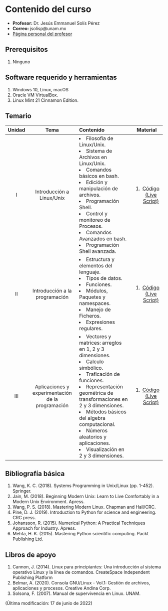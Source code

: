 # Contenido del curso

<ul>
  <li> <b> Profesor: </b> Dr. Jesús Emmanuel Solís Pérez </li>
  <li> <b> Correo: </b> jsolisp@unam.mx </li>
  <li> <a href="https://jesolisp.github.io"> Página personal del profesor </a> </li>
</ul>

## Prerequisitos
<ol>
 <li> Ninguno </li>
</ol>

## Software requerido y herramientas
<ol>
 <li> Windows 10, Linux, macOS </li>
 <li> Oracle VM VirtualBox. </li>
 <li> Linux Mint 21 Cinnamon Edition. </li>
</ol>

## Temario

| **Unidad** | **Tema** | **Contenido** | **Material** |
|:---:|:---:|:---|:---:|
| I | Introducción a Linux/Unix | <li> Filosofı́a de Linux/Unix. </li> <li> Sistema de Archivos en Linux/Unix. </li> <li> Comandos básicos en bash. </li> <li> Edición y manipulación de archivos. </li> <li> Programación Shell. </li> <li> Control y monitoreo de Procesos. </li> <li> Comandos Avanzados en bash. </li> <li> Programación Shell avanzada. </li> | <ol><li>[Código (Live Script)](JESP_01_Introduccion_Linux_Unix.md)</li> </ol> |
| II | Introducción a la programación | <li> Estructura y elementos del lenguaje. </li> <li> Tipos de datos. </li> <li> Funciones. </li> <li> Módulos, Paquetes y namespaces. </li> <li> Manejo de Ficheros. </li> <li> Expresiones regulares. </li> | <ol><li>[Código (Live Script)](JESP_02_Introduccion_programacion.ipynb)</li> </ol> |
| III | Aplicaciones y experimentación de la programación | <li> Vectores y matrices: arreglos en 1, 2 y 3 dimensiones. </li> <li> Calculo simbólico. </li> <li> Traficación de funciones. </li> <li> Representación geométrica de transformaciones en 2 y 3 dimensiones. </li> <li> Métodos básicos del algebra computacional. </li> <li> Números aleatorios y aplicaciones. </li> <li> Visualización en 2 y 3 dimensiones. </li> | <ol><li>[Código (Live Script)](JESP_03_Aplicaciones_experimentacion.ipynb)</li> </ol> |

## Bibliografía básica
<ol>
 <li> Wang, K. C. (2018). Systems Programming in Unix/Linux (pp. 1-452). Springer. </li>
 <li> Jain, M. (2018). Beginning Modern Unix: Learn to Live Comfortably in a Modern Unix Environment. Apress. </li>
 <li> Wang, P. S. (2018). Mastering Modern Linux. Chapman and Hall/CRC. </li>
 <li> Pine, D. J. (2019). Introduction to Python for science and engineering. CRC press. </li>
 <li> Johansson, R. (2015). Numerical Python: A Practical Techniques Approach for Industry. Apress. </li>
 <li> Mehta, H. K. (2015). Mastering Python scientific computing. Packt Publishing Ltd. </li>
</ol>

## Libros de apoyo
<ol>
 <li> Cannon, J. (2014). Linux para principiantes: Una introducción al sistema operativo Linux y la línea de comandos. CreateSpace Independent Publishing Platform  </li>
 <li> Belmar, A. (2020). Consola GNU/Linux - Vol.1: Gestión de archivos, aplicaciones y procesos. Creative Andina Corp.
 <li> Solsona, F. (2007). Manual de supervivencia en Linux. UNAM. </li>
</ol>


(Última modificación: 17 de junio de 2022)
